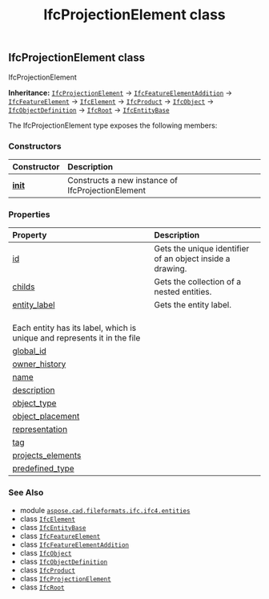 ﻿---
title: IfcProjectionElement class
second_title: Aspose.CAD for Python via .NET API References
description: 
type: docs
weight: 4630
url: /python-net/aspose.cad.fileformats.ifc.ifc4.entities/ifcprojectionelement/
is_root: false
---

## IfcProjectionElement class

IfcProjectionElement



**Inheritance:** [`IfcProjectionElement`](/cad/python-net/aspose.cad.fileformats.ifc.ifc4.entities/ifcprojectionelement) → 
[`IfcFeatureElementAddition`](/cad/python-net/aspose.cad.fileformats.ifc.ifc4.entities/ifcfeatureelementaddition) → 
[`IfcFeatureElement`](/cad/python-net/aspose.cad.fileformats.ifc.ifc4.entities/ifcfeatureelement) → 
[`IfcElement`](/cad/python-net/aspose.cad.fileformats.ifc.ifc4.entities/ifcelement) → 
[`IfcProduct`](/cad/python-net/aspose.cad.fileformats.ifc.ifc4.entities/ifcproduct) → 
[`IfcObject`](/cad/python-net/aspose.cad.fileformats.ifc.ifc4.entities/ifcobject) → 
[`IfcObjectDefinition`](/cad/python-net/aspose.cad.fileformats.ifc.ifc4.entities/ifcobjectdefinition) → 
[`IfcRoot`](/cad/python-net/aspose.cad.fileformats.ifc.ifc4.entities/ifcroot) → 
[`IfcEntityBase`](/cad/python-net/aspose.cad.fileformats.ifc/ifcentitybase)



The IfcProjectionElement type exposes the following members:

### Constructors
| Constructor | Description |
| :- | :- |
| [__init__](/cad/python-net/aspose.cad.fileformats.ifc.ifc4.entities/ifcprojectionelement/__init__/#) | Constructs a new instance of IfcProjectionElement |


### Properties
| Property | Description |
| :- | :- |
| [id](/cad/python-net/aspose.cad.fileformats.ifc.ifc4.entities/ifcprojectionelement/id) | Gets the unique identifier of an object inside a drawing. |
| [childs](/cad/python-net/aspose.cad.fileformats.ifc.ifc4.entities/ifcprojectionelement/childs) | Gets the collection of a nested entities. |
| [entity_label](/cad/python-net/aspose.cad.fileformats.ifc.ifc4.entities/ifcprojectionelement/entity_label) | Gets the entity label.<br/>Each entity has its label, which is unique and represents it in the file |
| [global_id](/cad/python-net/aspose.cad.fileformats.ifc.ifc4.entities/ifcprojectionelement/global_id) |  |
| [owner_history](/cad/python-net/aspose.cad.fileformats.ifc.ifc4.entities/ifcprojectionelement/owner_history) |  |
| [name](/cad/python-net/aspose.cad.fileformats.ifc.ifc4.entities/ifcprojectionelement/name) |  |
| [description](/cad/python-net/aspose.cad.fileformats.ifc.ifc4.entities/ifcprojectionelement/description) |  |
| [object_type](/cad/python-net/aspose.cad.fileformats.ifc.ifc4.entities/ifcprojectionelement/object_type) |  |
| [object_placement](/cad/python-net/aspose.cad.fileformats.ifc.ifc4.entities/ifcprojectionelement/object_placement) |  |
| [representation](/cad/python-net/aspose.cad.fileformats.ifc.ifc4.entities/ifcprojectionelement/representation) |  |
| [tag](/cad/python-net/aspose.cad.fileformats.ifc.ifc4.entities/ifcprojectionelement/tag) |  |
| [projects_elements](/cad/python-net/aspose.cad.fileformats.ifc.ifc4.entities/ifcprojectionelement/projects_elements) |  |
| [predefined_type](/cad/python-net/aspose.cad.fileformats.ifc.ifc4.entities/ifcprojectionelement/predefined_type) |  |



### See Also
* module [`aspose.cad.fileformats.ifc.ifc4.entities`](..)
* class [`IfcElement`](/cad/python-net/aspose.cad.fileformats.ifc.ifc4.entities/ifcelement)
* class [`IfcEntityBase`](/cad/python-net/aspose.cad.fileformats.ifc/ifcentitybase)
* class [`IfcFeatureElement`](/cad/python-net/aspose.cad.fileformats.ifc.ifc4.entities/ifcfeatureelement)
* class [`IfcFeatureElementAddition`](/cad/python-net/aspose.cad.fileformats.ifc.ifc4.entities/ifcfeatureelementaddition)
* class [`IfcObject`](/cad/python-net/aspose.cad.fileformats.ifc.ifc4.entities/ifcobject)
* class [`IfcObjectDefinition`](/cad/python-net/aspose.cad.fileformats.ifc.ifc4.entities/ifcobjectdefinition)
* class [`IfcProduct`](/cad/python-net/aspose.cad.fileformats.ifc.ifc4.entities/ifcproduct)
* class [`IfcProjectionElement`](/cad/python-net/aspose.cad.fileformats.ifc.ifc4.entities/ifcprojectionelement)
* class [`IfcRoot`](/cad/python-net/aspose.cad.fileformats.ifc.ifc4.entities/ifcroot)
